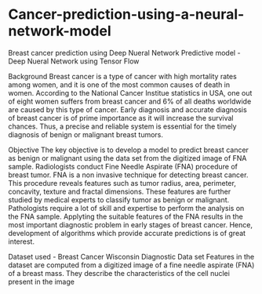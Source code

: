 # Cancer-prediction-using-a-neural-network-model

Breast cancer prediction using Deep Nueral Network
Predictive model - Deep Nueral Network using Tensor Flow

Background
Breast cancer is a type of cancer with high mortality rates among women, and it is one of the most common causes of death in women.
According to the National Cancer Institue statistics in USA, one out of eight women suffers from breast cancer and 6% of all deaths worldwide
are caused by this type of cancer.
Early diagnosis and accurate diagnosis of breast cancer is of prime importance as it will increase the survival chances. Thus, a precise and
reliable system is essential for the timely diagnosis of benign or malignant breast tumors.

Objective
The key objective is to develop a model to predict breast cancer as benign or malignant using the data set from the digitized image of FNA
sample.
Radiologists conduct Fine Needle Aspirate (FNA) procedure of breast tumor. FNA is a non invasive technique for detecting breast cancer. This
procedure reveals features such as tumor radius, area, perimeter, concavity, texture and fractal dimensions. These features are further studied
by medical experts to classify tumor as benign or malignant. Pathologists require a lot of skill and expertise to perform the analysis on the FNA
sample. Applyting the suitable features of the FNA results in the most important diagnostic problem in early stages of breast cancer. Hence,
development of algorithms which provide accurate predictions is of great interest.

Dataset used - Breast Cancer Wisconsin Diagnostic Data set
Features in the dataset are computed from a digitized image of a fine needle aspirate (FNA) of a breast mass. They describe the characteristics of the
cell nuclei present in the image
